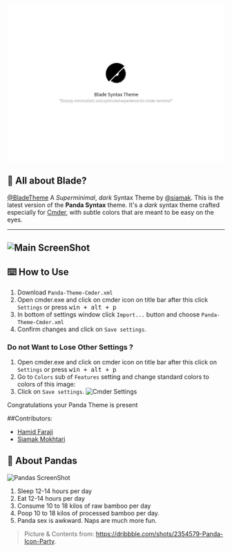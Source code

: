 ![Blade Logo](https://github.com/namanUIUC/Blade-Cmder-Theme/blob/master/BladePoster.png)

## 🐼 All about Blade?
[@BladeTheme](https://github.com/namanUIUC/Blade-Cmder-Theme)  A _Superminimal_, _dark_ Syntax Theme by [@siamak](http://github.com/Siamak). This is the latest version of the **Panda Syntax** theme. It's a _dark_ syntax theme crafted especially for [Cmder](http://cmder.net/), with subtle colors that are meant to be easy on the eyes.

---
![Main ScreenShot](https://raw.githubusercontent.com/siamak/Panda-Theme-Cmder/master/screenshot.jpg)
---

## ⌨️ How to Use
1. Download `Panda-Theme-Cmder.xml`
2. Open cmder.exe and click on cmder icon on title bar after this click `Settings` or press <kbd>win + alt + p</kbd>
3. In bottom of settings window click `Import...` button and choose `Panda-Theme-Cmder.xml`
4. Confirm changes and click on `Save settings`.

### Do not Want to Lose Other Settings ?
1. Open cmder.exe and click on cmder icon on title bar after this click on `Settings` or press <kbd>win + alt + p</kbd>
2. Go to `Colors` sub of `Features` setting and change standard colors to colors of this image:
3. Click on `Save settings`.
![Cmder Settings](http://s1.picofile.com/file/8262127134/settings.jpg)

Congratulations your Panda Theme is present

##Contributors:
- [Hamid Faraji](http://twitter.com/hamidgreedy)
- [Siamak Mokhtari](http://siamak.us)

## 🐼 About Pandas
![Pandas ScreenShot](https://raw.githubusercontent.com/siamak/atom-panda-syntax/master/screenshots/pandas.png)

1. Sleep 12-14 hours per day
2. Eat 12-14 hours per day
3. Consume 10 to 18 kilos of raw bamboo per day
4. Poop 10 to 18 kilos of processed bamboo per day.
5. Panda sex is awkward. Naps are much more fun.

> Picture & Contents from: https://dribbble.com/shots/2354579-Panda-Icon-Party.
